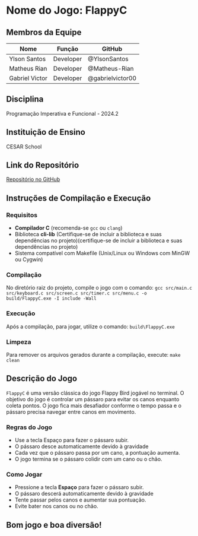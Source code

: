 # Nome do Jogo: FlappyC

## Membros da Equipe
| Nome               | Função             | GitHub             |
|--------------------|--------------------|--------------------|
| Ylson Santos       | Developer          | @YlsonSantos       |
| Matheus Rian       | Developer          | @Matheus-Rian      |
| Gabriel Victor     | Developer          | @gabrielvictor00   |

## Disciplina
Programação Imperativa e Funcional - 2024.2

## Instituição de Ensino
CESAR School

## Link do Repositório
[Repositório no GitHub](https://github.com/YlsonSantos/FlappyC.git)

## Instruções de Compilação e Execução

### Requisitos
- **Compilador C** (recomenda-se `gcc` ou `clang`)
- Biblioteca **cli-lib** (Certifique-se de incluir a biblioteca e suas dependências no projeto)(certifique-se de incluir a biblioteca e suas dependências no projeto)
- Sistema compatível com Makefile (Unix/Linux ou Windows com MinGW ou Cygwin)

### Compilação
No diretório raiz do projeto, compile o jogo com o comando:
`gcc src/main.c src/keyboard.c src/screen.c src/timer.c src/menu.c -o build/FlappyC.exe -I include -Wall`

### Execução
Após a compilação, para jogar, utilize o comando: 
`build\FlappyC.exe`

### Limpeza
Para remover os arquivos gerados durante a compilação, execute:
`make clean`


## Descrição do Jogo
`FlappyC` é uma versão clássica do jogo Flappy Bird jogável no terminal. O objetivo do jogo é controlar um pássaro para evitar os canos enquanto coleta pontos. O jogo fica mais desafiador conforme o tempo passa e o pássaro precisa navegar entre canos em movimento.

### Regras do Jogo
- Use a tecla Espaço para fazer o pássaro subir.
- O pássaro desce automaticamente devido à gravidade
- Cada vez que o pássaro passa por um cano, a pontuação aumenta.
- O jogo termina se o pássaro colidir com um cano ou o chão.

### Como Jogar
- Pressione a tecla **Espaço** para fazer o pássaro subir.
- O pássaro descerá automaticamente devido à gravidade
- Tente passar pelos canos e aumentar sua pontuação.
- Evite bater nos canos ou no chão.

## Bom jogo e boa diversão!